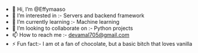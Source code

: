 - 👋 Hi, I’m @Effymaaso
- 👀 I’m interested in :- Servers and backend framework
- 🌱 I’m currently learning :- Machine learning 
- 💞️ I’m looking to collaborate on :- Python projects
- 📫 How to reach me :- devamal705@gmail.com
- ⚡ Fun fact:- I am ot a fan of chocolate, but a basic bitch that loves vanilla

